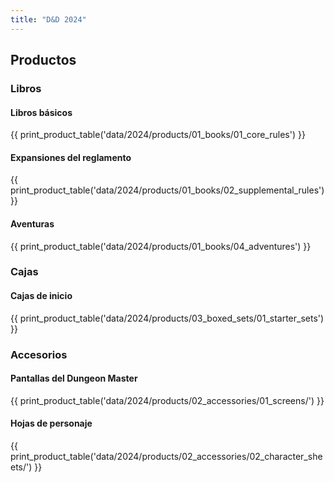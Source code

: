 ```yaml
---
title: "D&D 2024"
---
```


## Productos
### Libros
#### Libros básicos
{{ print_product_table('data/2024/products/01_books/01_core_rules') }}

#### Expansiones del reglamento
{{ print_product_table('data/2024/products/01_books/02_supplemental_rules') }}

#### Aventuras
{{ print_product_table('data/2024/products/01_books/04_adventures') }}

### Cajas
#### Cajas de inicio
{{ print_product_table('data/2024/products/03_boxed_sets/01_starter_sets') }}

### Accesorios
#### Pantallas del Dungeon Master
{{ print_product_table('data/2024/products/02_accessories/01_screens/') }}

#### Hojas de personaje
{{ print_product_table('data/2024/products/02_accessories/02_character_sheets/') }}
